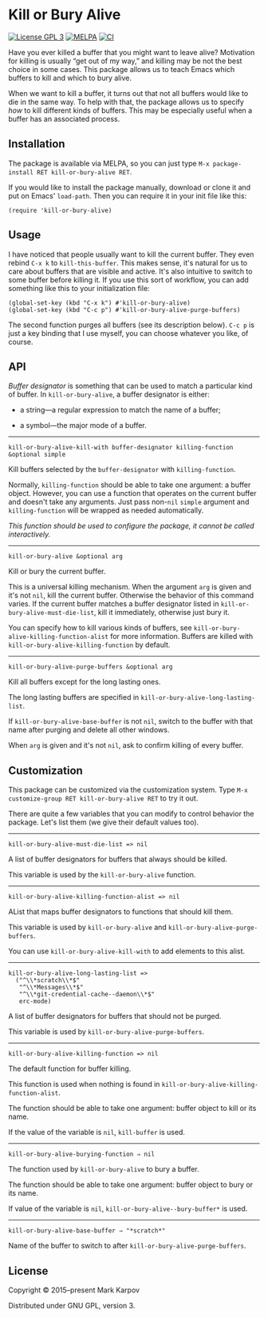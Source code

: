 # Kill or Bury Alive

[![License GPL 3](https://img.shields.io/badge/license-GPL_3-green.svg)](http://www.gnu.org/licenses/gpl-3.0.txt)
[![MELPA](https://melpa.org/packages/kill-or-bury-alive-badge.svg)](https://melpa.org/#/kill-or-bury-alive)
[![CI](https://github.com/mrkkrp/kill-or-bury-alive/actions/workflows/ci.yaml/badge.svg)](https://github.com/mrkkrp/kill-or-bury-alive/actions/workflows/ci.yaml)

Have you ever killed a buffer that you might want to leave alive? Motivation
for killing is usually “get out of my way,” and killing may be not the best
choice in some cases. This package allows us to teach Emacs which buffers to
kill and which to bury alive.

When we want to kill a buffer, it turns out that not all buffers would like
to die in the same way. To help with that, the package allows us to specify
*how* to kill different kinds of buffers. This may be especially useful when
a buffer has an associated process.

## Installation

The package is available via MELPA, so you can just type `M-x
package-install RET kill-or-bury-alive RET`.

If you would like to install the package manually, download or clone it and
put on Emacs' `load-path`. Then you can require it in your init file like
this:

```emacs-lisp
(require 'kill-or-bury-alive)
```

## Usage

I have noticed that people usually want to kill the current buffer. They
even rebind `C-x k` to `kill-this-buffer`. This makes sense, it's natural
for us to care about buffers that are visible and active. It's also
intuitive to switch to some buffer before killing it. If you use this sort
of workflow, you can add something like this to your initialization file:

```emacs-lisp
(global-set-key (kbd "C-x k") #'kill-or-bury-alive)
(global-set-key (kbd "C-c p") #'kill-or-bury-alive-purge-buffers)
```

The second function purges all buffers (see its description below). `C-c p`
is just a key binding that I use myself, you can choose whatever you like,
of course.

## API

*Buffer designator* is something that can be used to match a particular kind
of buffer. In `kill-or-bury-alive`, a buffer designator is either:

* a string—a regular expression to match the name of a buffer;

* a symbol—the major mode of a buffer.

----

```
kill-or-bury-alive-kill-with buffer-designator killing-function &optional simple
```

Kill buffers selected by the `buffer-designator` with `killing-function`.

Normally, `killing-function` should be able to take one argument: a buffer
object. However, you can use a function that operates on the current buffer
and doesn't take any arguments. Just pass non-`nil` `simple` argument and
`killing-function` will be wrapped as needed automatically.

*This function should be used to configure the package, it cannot be called
interactively.*

----

```
kill-or-bury-alive &optional arg
```

Kill or bury the current buffer.

This is a universal killing mechanism. When the argument `arg` is given and
it's not `nil`, kill the current buffer. Otherwise the behavior of this
command varies. If the current buffer matches a buffer designator listed in
`kill-or-bury-alive-must-die-list`, kill it immediately, otherwise just bury
it.

You can specify how to kill various kinds of buffers, see
`kill-or-bury-alive-killing-function-alist` for more information. Buffers
are killed with `kill-or-bury-alive-killing-function` by default.

----

```
kill-or-bury-alive-purge-buffers &optional arg
```

Kill all buffers except for the long lasting ones.

The long lasting buffers are specified in
`kill-or-bury-alive-long-lasting-list`.

If `kill-or-bury-alive-base-buffer` is not `nil`, switch to the buffer with
that name after purging and delete all other windows.

When `arg` is given and it's not `nil`, ask to confirm killing of every
buffer.

## Customization

This package can be customized via the customization system. Type `M-x
customize-group RET kill-or-bury-alive RET` to try it out.

There are quite a few variables that you can modify to control behavior the
package. Let's list them (we give their default values too).

----

```
kill-or-bury-alive-must-die-list => nil
```

A list of buffer designators for buffers that always should be killed.

This variable is used by the `kill-or-bury-alive` function.

----

```
kill-or-bury-alive-killing-function-alist => nil
```

AList that maps buffer designators to functions that should kill them.

This variable is used by `kill-or-bury-alive` and
`kill-or-bury-alive-purge-buffers`.

You can use `kill-or-bury-alive-kill-with` to add elements to this alist.

----

```
kill-or-bury-alive-long-lasting-list =>
  ("^\\*scratch\\*$"
   "^\\*Messages\\*$"
   "^\\*git-credential-cache--daemon\\*$"
   erc-mode)
```

A list of buffer designators for buffers that should not be purged.

This variable is used by `kill-or-bury-alive-purge-buffers`.

----

```
kill-or-bury-alive-killing-function => nil
```

The default function for buffer killing.

This function is used when nothing is found in
`kill-or-bury-alive-killing-function-alist`.

The function should be able to take one argument: buffer object to kill or
its name.

If the value of the variable is `nil`, `kill-buffer` is used.

----

```
kill-or-bury-alive-burying-function ⇒ nil
```

The function used by `kill-or-bury-alive` to bury a buffer.

The function should be able to take one argument: buffer object to bury or
its name.

If value of the variable is `nil`, `kill-or-bury-alive--bury-buffer*` is
used.

----

```
kill-or-bury-alive-base-buffer ⇒ "*scratch*"
```

Name of the buffer to switch to after `kill-or-bury-alive-purge-buffers`.

## License

Copyright © 2015–present Mark Karpov

Distributed under GNU GPL, version 3.
